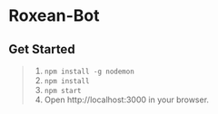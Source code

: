 # Roxean-Bot

## Get Started
> 1. `npm install -g nodemon`
> 2. `npm install`
> 3. `npm start`
> 4. Open http://localhost:3000 in your browser.
